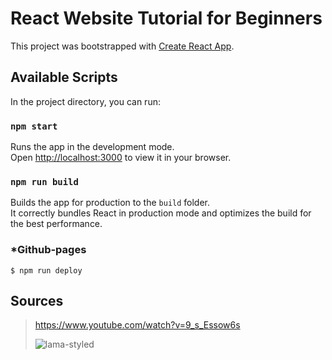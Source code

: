 # React Website Tutorial for Beginners

This project was bootstrapped with [Create React App](https://github.com/facebook/create-react-app).

## Available Scripts

In the project directory, you can run:

### `npm start`

Runs the app in the development mode.\
Open [http://localhost:3000](http://localhost:3000) to view it in your browser.

### `npm run build`

Builds the app for production to the `build` folder.\
It correctly bundles React in production mode and optimizes the build for the best performance.

### *Github-pages
```
$ npm run deploy
```

## Sources  

>https://www.youtube.com/watch?v=9_s_Essow6s
>
>![lama-styled](https://user-images.githubusercontent.com/72447845/163665010-dce4f73c-82a3-4e83-91f5-3da1292e9f89.jpg)
